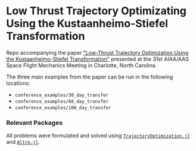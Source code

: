 # Low Thrust Trajectory Optimizating Using the Kustaanheimo-Stiefel Transformation

Repo accompanying the paper ["Low-Thrust Trajectory Optimization Using the
Kustaanheimo-Stiefel Transformation"](http://roboticexplorationlab.org/papers/ks_low_thrust.pdf) presented at the 31st AIAA/AAS Space
Flight Mechanics Meeting in Charlotte, North Carolina.


The three main examples from the paper can be run in the following locations:

- `conference_examples/30_day_transfer`
- `conference_examples/60_day_transfer`
- `conference_examples/100_day_transfer`

### Relevant Packages
All problems were formulated and solved using [`TrajectoryOptimization.jl`](https://github.com/RoboticExplorationLab/TrajectoryOptimization.jl) and [`Altro.jl`](https://github.com/RoboticExplorationLab/Altro.jl).
